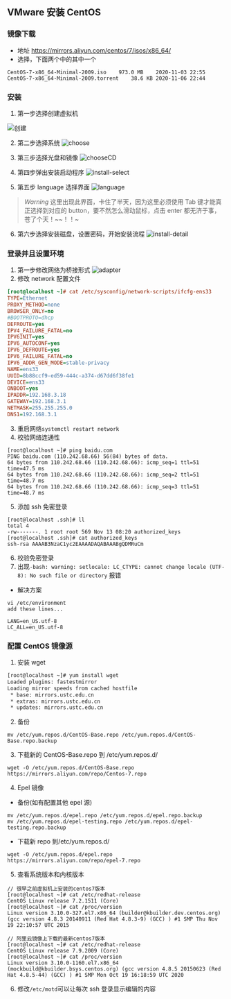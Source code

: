 ## VMware 安装 CentOS

### 镜像下载

- 地址 https://mirrors.aliyun.com/centos/7/isos/x86_64/
- 选择，下面两个中的其中一个

```text
CentOS-7-x86_64-Minimal-2009.iso	973.0 MB	2020-11-03 22:55
CentOS-7-x86_64-Minimal-2009.torrent	38.6 KB	2020-11-06 22:44
```

### 安装

1. 第一步选择创建虚拟机

![创建](../resouce/create.png)

2. 第二步选择系统
   ![choose](../resouce/choose.png)

3. 第三步选择光盘和镜像
   ![chooseCD](../resouce/chooseCD.png)

4. 第四步弹出安装启动程序
   ![install-select](../resouce/install-select.png)

5. 第五步 language 选择界面
   ![language](../resouce/language-select.png)

> _Warning_ 这里出现此界面，卡住了半天，因为这里必须使用 Tab 键才能真正选择到对应的 button，要不然怎么滑动鼠标，点击 enter 都无济于事，苍了个天！~~！！~

6. 第六步选择安装磁盘，设置密码，开始安装流程
   ![install-detail](../resouce/install-detail.png)

### 登录并且设置环境

1. 第一步修改网络为桥接形式
   ![adapter](../resouce/u-network-adapter.png)
2. 修改 network 配置文件

```ini
[root@localhost ~]# cat /etc/sysconfig/network-scripts/ifcfg-ens33
TYPE=Ethernet
PROXY_METHOD=none
BROWSER_ONLY=no
#BOOTPROTO=dhcp
DEFROUTE=yes
IPV4_FAILURE_FATAL=no
IPV6INIT=yes
IPV6_AUTOCONF=yes
IPV6_DEFROUTE=yes
IPV6_FAILURE_FATAL=no
IPV6_ADDR_GEN_MODE=stable-privacy
NAME=ens33
UUID=8b88ccf9-ed59-444c-a374-d67dd6f38fe1
DEVICE=ens33
ONBOOT=yes
IPADDR=192.168.3.18
GATEWAY=192.168.3.1
NETMASK=255.255.255.0
DNS1=192.168.3.1
```

3. 重启网络`systemctl restart network`
4. 校验网络连通性

```shell
[root@localhost ~]# ping baidu.com
PING baidu.com (110.242.68.66) 56(84) bytes of data.
64 bytes from 110.242.68.66 (110.242.68.66): icmp_seq=1 ttl=51 time=47.5 ms
64 bytes from 110.242.68.66 (110.242.68.66): icmp_seq=2 ttl=51 time=48.7 ms
64 bytes from 110.242.68.66 (110.242.68.66): icmp_seq=3 ttl=51 time=48.7 ms
```

5. 添加 ssh 免密登录

```shell
[root@localhost .ssh]# ll
total 4
-rw-------. 1 root root 569 Nov 13 08:20 authorized_keys
[root@localhost .ssh]# cat authorized_keys
ssh-rsa AAAAB3NzaC1yc2EAAAADAQABAAABgQDMRuCm
```

6. 校验免密登录
7. 出现`-bash: warning: setlocale: LC_CTYPE: cannot change locale (UTF-8): No such file or directory` 报错

- 解决方案

```shell
vi /etc/environment
add these lines...

LANG=en_US.utf-8
LC_ALL=en_US.utf-8
```

### 配置 CentOS 镜像源

1. 安装 wget

```bash
[root@localhost ~]# yum install wget
Loaded plugins: fastestmirror
Loading mirror speeds from cached hostfile
 * base: mirrors.ustc.edu.cn
 * extras: mirrors.ustc.edu.cn
 * updates: mirrors.ustc.edu.cn
```

2. 备份

```shell
mv /etc/yum.repos.d/CentOS-Base.repo /etc/yum.repos.d/CentOS-Base.repo.backup
```

3. 下载新的 CentOS-Base.repo 到 /etc/yum.repos.d/

```curl
wget -O /etc/yum.repos.d/CentOS-Base.repo https://mirrors.aliyun.com/repo/Centos-7.repo
```

4. Epel 镜像

- 备份(如有配置其他 epel 源)

```shell
mv /etc/yum.repos.d/epel.repo /etc/yum.repos.d/epel.repo.backup
mv /etc/yum.repos.d/epel-testing.repo /etc/yum.repos.d/epel-testing.repo.backup
```

- 下载新 repo 到/etc/yum.repos.d/

```curl
wget -O /etc/yum.repos.d/epel.repo https://mirrors.aliyun.com/repo/epel-7.repo
```

5. 查看系统版本和内核版本

```shell
// 很早之前虚拟机上安装的centos7版本
[root@localhost ~]# cat /etc/redhat-release
CentOS Linux release 7.2.1511 (Core)
[root@localhost ~]# cat /proc/version
Linux version 3.10.0-327.el7.x86_64 (builder@kbuilder.dev.centos.org) (gcc version 4.8.3 20140911 (Red Hat 4.8.3-9) (GCC) ) #1 SMP Thu Nov 19 22:10:57 UTC 2015

// 阿里云镜像上下载的最新centos7版本
[root@localhost ~]# cat /etc/redhat-release
CentOS Linux release 7.9.2009 (Core)
[root@localhost ~]# cat /proc/version
Linux version 3.10.0-1160.el7.x86_64 (mockbuild@kbuilder.bsys.centos.org) (gcc version 4.8.5 20150623 (Red Hat 4.8.5-44) (GCC) ) #1 SMP Mon Oct 19 16:18:59 UTC 2020
```

6. 修改`/etc/motd`可以让每次 ssh 登录显示编辑的内容
